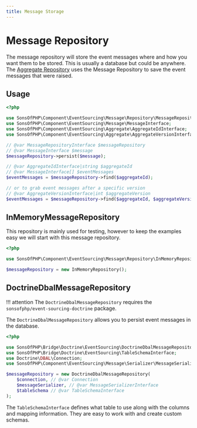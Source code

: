 ```yaml
---
title: Message Storage
---
```


# Message Repository

The message repository will store the event messages where and how you want them
to be stored. This is usually a database but could be anywhere. The [Aggregate
Repository](../../aggregates/storage/index.md) uses the Message Repository to save the event messages that were
raised.

## Usage

```php
<?php

use SonsOfPHP\Component\EventSourcing\Message\Repository\MessageRepositoryInterface;
use SonsOfPHP\Component\EventSourcing\Message\MessageInterface;
use SonsOfPHP\Component\EventSourcing\Aggregate\AggregateIdInterface;
use SonsOfPHP\Component\EventSourcing\Aggregate\AggregateVersionInterface;

// @var MessageRepositoryInterface $messageRepository
// @var MessageInterface $message
$messageRepository->persist($message);

// @var AggregateIdInterface|string $aggregateId
// @var MessageInterface[] $eventMessages
$eventMessages = $messageRepository->find($aggregateId);

// or to grab event messages after a specific version
// @var AggregateVersionInterface|int $aggregateVersion
$eventMessages = $messageRepository->find($aggregateId, $aggregateVersion);
```

## InMemoryMessageRepository

This repository is mainly used for testing, however to keep the examples easy we
will start with this message repository.

```php
<?php

use SonsOfPHP\Component\EventSourcing\Message\Repository\InMemoryRepository;

$messageRepository = new InMemoryRepository();
```

## DoctrineDbalMessageRepository

!!! attention
    The `DoctrineDbalMessageRepository` requires the
    `sonsofphp/event-sourcing-doctrine` package.

The `DoctrineDbalMessageRepository` allows you to persist event messages in the
database.

```php
<?php

use SonsOfPHP\Bridge\Doctrine\EventSourcing\DoctrineDbalMessageRepository;
use SonsOfPHP\Bridge\Doctrine\EventSourcing\TableSchemaInterface;
use Doctrine\DBAL\Connection;
use SonsOfPHP\Component\EventSourcing\Message\Serializer\MessageSerializerInterface;

$messageRepository = new DoctrineDbalMessageRepository(
    $connection, // @var Connection
    $messageSerializer, // @var MessageSerializerInterface
    $tableSchema // @var TableSchemaInterface
);
```

The `TableSchemaInterface` defines what table to use along with the columns and
mapping information. They are easy to work with and create custom schemas.
